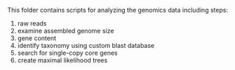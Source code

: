 This folder contains scripts for analyzing the genomics data including steps:

1. raw reads
2. examine assembled genome size
3. gene content
4. identify taxonomy using custom blast database
5. search for single-copy core genes
6. create maximal likelihood trees

